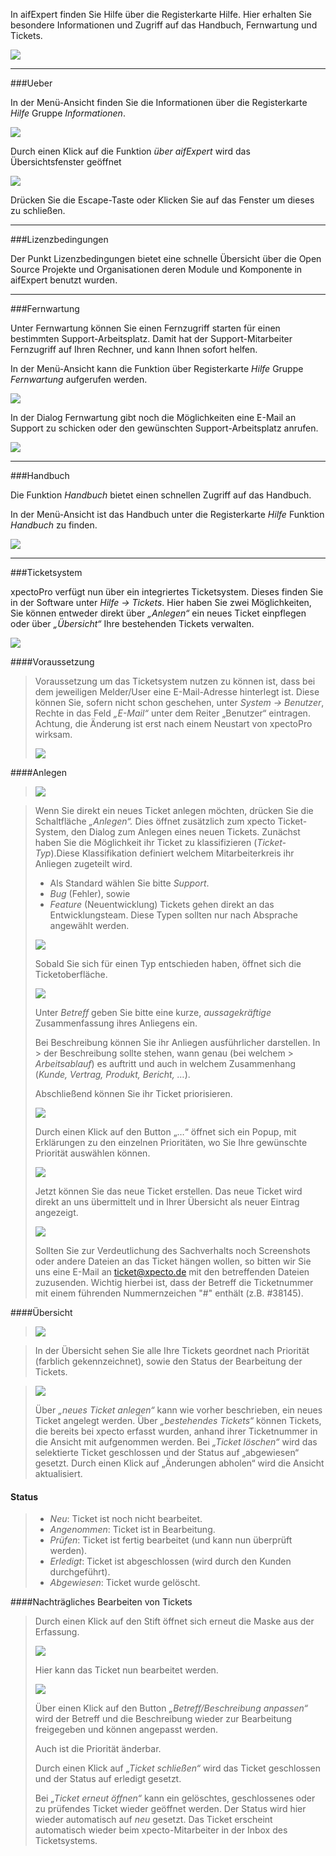 In aifExpert finden Sie Hilfe über die Registerkarte Hilfe. Hier erhalten Sie besondere Informationen und  Zugriff auf das Handbuch, Fernwartung und Tickets.

![](http://xpecto.github.io/docs/img/aifExpert2.png)


----------

###Ueber


In der Menü-Ansicht finden Sie die Informationen über die Registerkarte *Hilfe* Gruppe *Informationen*.

![](http://xpecto.github.io/docs/img/aifExpert3.png)

Durch einen Klick auf die Funktion *über aifExpert* wird das Übersichtsfenster geöffnet

![](http://xpecto.github.io/docs/img/aifExpert4.png)

Drücken Sie die Escape-Taste oder Klicken Sie auf das Fenster um dieses zu schließen.


----------

###Lizenzbedingungen


Der Punkt Lizenzbedingungen bietet eine schnelle Übersicht über die Open Source Projekte und Organisationen deren Module und  Komponente in aifExpert benutzt wurden.


----------

###Fernwartung


Unter Fernwartung können Sie einen Fernzugriff starten für einen bestimmten Support-Arbeitsplatz. Damit hat der Support-Mitarbeiter Fernzugriff auf Ihren Rechner, und kann Ihnen sofort helfen. 

In der Menü-Ansicht kann die Funktion über Registerkarte *Hilfe* Gruppe *Fernwartung* aufgerufen werden.

![](http://xpecto.github.io/docs/img/aifExpert5.png)

In der Dialog Fernwartung gibt noch die Möglichkeiten eine E-Mail an Support zu schicken oder den gewünschten Support-Arbeitsplatz anrufen.

![](http://xpecto.github.io/docs/img/aifExpert10.png)


----------

###Handbuch


Die Funktion *Handbuch* bietet einen schnellen Zugriff auf das Handbuch.

In der Menü-Ansicht ist das Handbuch unter die Registerkarte *Hilfe* Funktion *Handbuch* zu finden.

![](http://xpecto.github.io/docs/img/aifExpert6.png)


----------

###Ticketsystem


xpectoPro verfügt nun über ein integriertes Ticketsystem. Dieses finden Sie in der Software unter *Hilfe -> Tickets*. Hier haben Sie zwei Möglichkeiten, Sie können entweder direkt über *„Anlegen“* ein neues Ticket einpflegen oder über *„Übersicht“* Ihre bestehenden Tickets verwalten. 

 ![](http://xpecto.github.io/docs/img/aifExpert9.png)

####Voraussetzung 

> Voraussetzung um das Ticketsystem nutzen zu können ist, dass bei dem
> jeweiligen Melder/User eine E-Mail-Adresse hinterlegt ist. Diese
> können Sie, sofern nicht schon geschehen, unter *System -> Benutzer*,
> Rechte in das Feld *„E-Mail“*  unter dem Reiter „Benutzer“ eintragen.
> Achtung, die Änderung ist erst nach einem Neustart von xpectoPro
> wirksam. 
> 
>  ![](http://xpecto.github.io/docs/img/img_TS_002.png)

 

####Anlegen

>![](http://xpecto.github.io/docs/img/aifExpert7.png)

> Wenn Sie direkt ein neues Ticket anlegen möchten, drücken Sie die Schaltfläche *„Anlegen“.* Dies öffnet zusätzlich zum xpecto Ticket-System, den Dialog zum Anlegen eines neuen Tickets. Zunächst
> haben Sie die Möglichkeit ihr Ticket zu klassifizieren (*Ticket-Typ*).Diese Klassifikation definiert welchem Mitarbeiterkreis ihr Anliegen zugeteilt wird.
> 
> 
> 
> * Als Standard wählen Sie bitte *Support*. 
> * *Bug* (Fehler), sowie 
> * *Feature* (Neuentwicklung) Tickets gehen direkt an das Entwicklungsteam. 
> Diese Typen sollten nur nach Absprache angewählt werden.
> 
>  
> 
>  ![](http://xpecto.github.io/docs/img/img_TS_003.png)
> 
> Sobald Sie sich für einen Typ entschieden haben, öffnet sich die Ticketoberfläche.
> 
>  ![](http://xpecto.github.io/docs/img/img_TS_004.png)
> 
> Unter *Betreff* geben Sie bitte eine kurze, *aussagekräftige* Zusammenfassung ihres Anliegens ein.
> 
> Bei Beschreibung können Sie ihr Anliegen ausführlicher darstellen. In > der Beschreibung sollte stehen, wann genau (bei welchem > *Arbeitsablauf*) es auftritt und auch in welchem Zusammenhang  (*Kunde, Vertrag, Produkt, Bericht, …*).
> 
> Abschließend können Sie ihr Ticket priorisieren.  
> 
>  ![](http://xpecto.github.io/docs/img/img_TS_005.png)
> 
> Durch einen Klick auf den Button „…“ öffnet sich ein Popup, mit Erklärungen zu den einzelnen Prioritäten, wo Sie Ihre gewünschte Priorität auswählen können.
> 
>  ![](http://xpecto.github.io/docs/img/img_TS_006.png)
> 
> Jetzt können Sie das neue Ticket erstellen. Das neue Ticket wird direkt an uns übermittelt und in Ihrer Übersicht als neuer Eintrag angezeigt. 
> 
>  ![](http://xpecto.github.io/docs/img/img_TS_007.png)
> 
> Sollten Sie zur Verdeutlichung des Sachverhalts noch Screenshots oder andere Dateien an das Ticket hängen wollen, so bitten wir Sie uns eine E-Mail an ticket@xpecto.de mit den betreffenden Dateien zuzusenden.
> Wichtig hierbei ist, dass der Betreff die Ticketnummer mit einem führenden Nummernzeichen "#"  enthält (z.B. #38145).

####Übersicht
> ![](http://xpecto.github.io/docs/img/aifExpert8.png)

>In der Übersicht sehen Sie alle Ihre Tickets geordnet nach Priorität (farblich gekennzeichnet), sowie den Status der Bearbeitung der Tickets.
>  

>  ![](http://xpecto.github.io/docs/img/img_TS_008.png)
> 
> Über *„neues Ticket anlegen“* kann wie vorher beschrieben, ein neues Ticket angelegt werden. Über *„bestehendes Tickets“* können Tickets, die bereits bei xpecto erfasst wurden, anhand ihrer Ticketnummer in
> die Ansicht mit aufgenommen werden. Bei *„Ticket löschen“* wird das selektierte Ticket geschlossen und der Status auf „abgewiesen“ gesetzt. Durch einen Klick auf „Änderungen abholen“ wird die Ansicht aktualisiert.

#### Status

 
> * *Neu*: Ticket ist noch nicht bearbeitet.
> * *Angenommen*: Ticket ist in Bearbeitung.
> * *Prüfen*: Ticket ist fertig bearbeitet (und kann nun überprüft werden).
> * *Erledigt*: Ticket ist abgeschlossen (wird durch den Kunden durchgeführt).
> * *Abgewiesen*: Ticket wurde gelöscht.

####Nachträgliches Bearbeiten von Tickets

> Durch einen Klick auf den Stift öffnet sich erneut die Maske aus der Erfassung.
> 
>  ![](http://xpecto.github.io/docs/img/img_TS_009.png)
> 
> Hier kann das Ticket nun bearbeitet werden.
> 
> ![](http://xpecto.github.io/docs/img/img_TS_010.png)
> 
> Über einen Klick auf den Button *„Betreff/Beschreibung anpassen“* wird der Betreff und die Beschreibung wieder zur Bearbeitung freigegeben und können angepasst werden.
> 
> Auch ist die Priorität änderbar.
> 
> Durch einen Klick auf *„Ticket schließen“* wird das Ticket geschlossen und der Status auf erledigt gesetzt. 
> 
> Bei *„Ticket erneut öffnen“* kann ein gelöschtes, geschlossenes oder zu prüfendes Ticket wieder geöffnet werden. Der Status wird hier wieder automatisch auf *neu* gesetzt. Das Ticket erscheint automatisch
> wieder beim xpecto-Mitarbeiter in der Inbox des Ticketsystems.





